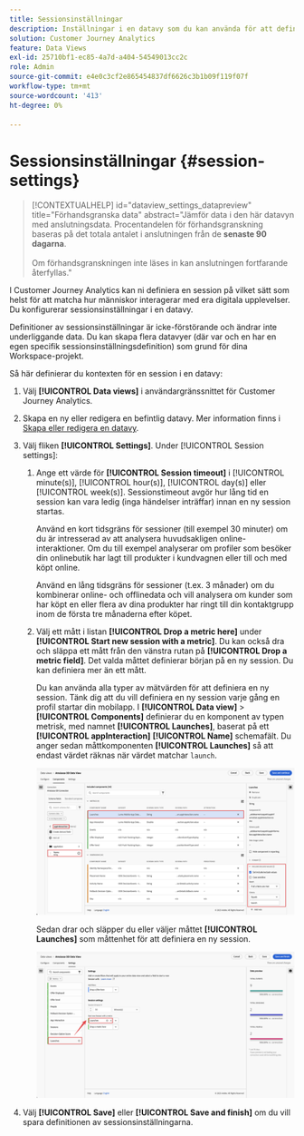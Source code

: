 ```yaml
---
title: Sessionsinställningar
description: Inställningar i en datavy som du kan använda för att definiera längden på en session och utlösaren för att initiera en ny session
solution: Customer Journey Analytics
feature: Data Views
exl-id: 25710bf1-ec85-4a7d-a404-54549013cc2c
role: Admin
source-git-commit: e4e0c3cf2e865454837df6626c3b1b09f119f07f
workflow-type: tm+mt
source-wordcount: '413'
ht-degree: 0%

---
```


# Sessionsinställningar {#session-settings}

<!-- markdownlint-disable MD034 -->

>[!CONTEXTUALHELP]
>id="dataview_settings_datapreview"
>title="Förhandsgranska data"
>abstract="Jämför data i den här datavyn med anslutningsdata. Procentandelen för förhandsgranskning baseras på det totala antalet i anslutningen från de **senaste 90 dagarna**.<br><br/>Om förhandsgranskningen inte läses in kan anslutningen fortfarande återfyllas."

<!-- markdownlint-enable MD034 -->

<!-- markdownlint-enable MD034 -->


I Customer Journey Analytics kan ni definiera en session på vilket sätt som helst för att matcha hur människor interagerar med era digitala upplevelser. Du konfigurerar sessionsinställningar i en datavy.

Definitioner av sessionsinställningar är icke-förstörande och ändrar inte underliggande data. Du kan skapa flera datavyer (där var och en har en egen specifik sessionsinställningsdefinition) som grund för dina Workspace-projekt.

Så här definierar du kontexten för en session i en datavy:

1. Välj **[!UICONTROL Data views]** i användargränssnittet för Customer Journey Analytics.

2. Skapa en ny eller redigera en befintlig datavy. Mer information finns i [Skapa eller redigera en datavy](create-dataview.md).

3. Välj fliken **[!UICONTROL Settings]**. Under [!UICONTROL Session settings]:

   1. Ange ett värde för **[!UICONTROL Session timeout]** i [!UICONTROL minute(s)], [!UICONTROL hour(s)], [!UICONTROL day(s)] eller [!UICONTROL week(s)]. Sessionstimeout avgör hur lång tid en session kan vara ledig (inga händelser inträffar) innan en ny session startas.

      Använd en kort tidsgräns för sessioner (till exempel 30 minuter) om du är intresserad av att analysera huvudsakligen online-interaktioner. Om du till exempel analyserar om profiler som besöker din onlinebutik har lagt till produkter i kundvagnen eller till och med köpt online.

      Använd en lång tidsgräns för sessioner (t.ex. 3 månader) om du kombinerar online- och offlinedata och vill analysera om kunder som har köpt en eller flera av dina produkter har ringt till din kontaktgrupp inom de första tre månaderna efter köpet.


   2. Välj ett mått i listan **[!UICONTROL Drop a metric here]** under **[!UICONTROL Start new session with a metric]**. Du kan också dra och släppa ett mått från den vänstra rutan på **[!UICONTROL Drop a metric field]**. Det valda måttet definierar början på en ny session. Du kan definiera mer än ett mått.

      Du kan använda alla typer av mätvärden för att definiera en ny session. Tänk dig att du vill definiera en ny session varje gång en profil startar din mobilapp. I **[!UICONTROL Data view]** > **[!UICONTROL Components]** definierar du en komponent av typen metrisk, med namnet **[!UICONTROL Launches]**, baserat på ett **[!UICONTROL appInteraction]** **[!UICONTROL Name]** schemafält. Du anger sedan måttkomponenten **[!UICONTROL Launches]** så att endast värdet räknas när värdet matchar `launch`.

      ![Komponenten för mått för appinteraktion startar](assets/component-launches.png)

      Sedan drar och släpper du eller väljer måttet **[!UICONTROL Launches]** som måttenhet för att definiera en ny session.

      ![Sessionsinställningar startas](assets/session-settings-launches-metric.png)



4. Välj **[!UICONTROL Save]** eller **[!UICONTROL Save and finish]** om du vill spara definitionen av sessionsinställningarna.
